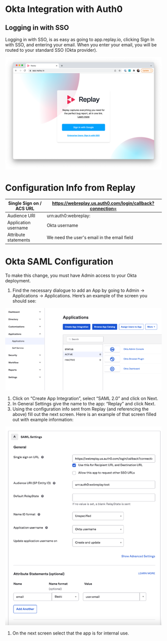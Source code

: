 # Okta Integration with Auth0

## Logging in with SSO

Logging in with SSO, is as easy as going to app.replay.io, clicking Sign In with SSO, and entering your email. When you enter your email, you will be routed to your standard SSO (Okta provider). 

![Screen Shot 2022-03-02 at 7.16.07 PM.png](Okta%20Integration%20with%20Auth0%2088cbc5fdfd514f1db3b9343760b52c9e/Screen_Shot_2022-03-02_at_7.16.07_PM.png)

# Configuration Info from Replay

| Single Sign on / ACS URL | https://webreplay.us.auth0.com/login/callback?connection=<connection-name> |
| --- | --- |
| Audience URI | urn:auth0:webreplay:<connection-name> |
| Application username | Okta username |
| Attribute statements | We need the user's email in the email field |

# Okta SAML Configuration

To make this change, you must have Admin access to your Okta deployment.

1. Find the necessary dialogue to add an App by going to Admin → Applications → Applications. Here’s an example of the screen you should see:

![Screen Shot 2022-08-09 at 11.01.57 AM.png](Okta%20Integration%20with%20Auth0%2088cbc5fdfd514f1db3b9343760b52c9e/Screen_Shot_2022-08-09_at_11.01.57_AM.png)

1. Click on “Create App Integration”, select “SAML 2.0” and click on Next.
2. In General Settings give the name to the app: “Replay” and click Next.
3. Using the configuration info sent from Replay (and referencing the above) fill out the next screen. Here is an example of that screen filled out with example information:

![Untitled](Okta%20Integration%20with%20Auth0%2088cbc5fdfd514f1db3b9343760b52c9e/Untitled.png)

1. On the next screen select that the app is for internal use.